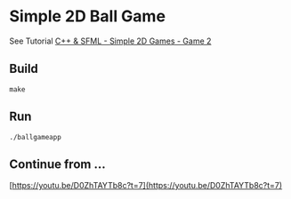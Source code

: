 # Simple 2D Ball Game

See Tutorial [C++ & SFML - Simple 2D Games - Game 2](https://www.youtube.com/watch?v=pNaYcdrsSFI&list=PL6xSOsbVA1eb_QqMTTcql_3PdOiE928up&index=11)

## Build

```
make
```

## Run

```
./ballgameapp
```

## Continue from ...

[https://youtu.be/D0ZhTAYTb8c?t=7](https://youtu.be/D0ZhTAYTb8c?t=7)